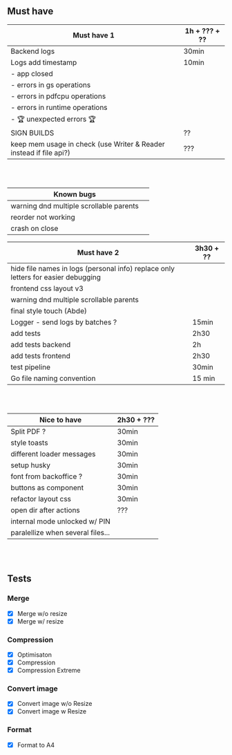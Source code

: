 ## Must have                          
| Must have 1 | 1h + ??? + ??
| ---------------------| ----------|
| Backend logs                          | 30min |
| Logs add timestamp                          | 10min |
|    - app closed
|    - errors in gs operations
|    - errors in pdfcpu operations
|    - errors in runtime operations
|    - 🏆 unexpected errors 🏆
| SIGN BUILDS                |                 ??|
| keep mem usage in check (use Writer & Reader instead if file api?)       | ??? |
<br/>
<br/>

| Known bugs |                                 |
| ---------------------| ----------|
| warning dnd multiple scrollable parents||
| reorder not working||
| crash on close||

| Must have 2 |                                3h30 + ?? |
| ---------------------| ----------|
| hide file names in logs (personal info) replace only letters for easier debugging ||
| frontend css layout v3||
| warning dnd multiple scrollable parents||
| final style touch (Abde)||
| Logger - send logs by batches ?                                | 15min |
| add tests          |                         2h30|
| add tests backend   |    2h|
| add tests frontend   |   2h30|
| test pipeline         |                      30min|
| Go file naming convention |                   15 min|

<br/>
<br/>

| Nice to have                 | 2h30 + ??? |
| --------------------- | ----------|
| Split PDF ?                                 | 30min |
| style toasts                  | 30min |
| different loader messages     | 30min |
| setup husky                   | 30min |
| font from backoffice ?        | 30min |
| buttons as component          | 30min |
| refactor layout css           | 30min |
| open dir after actions        | ??? |
| internal mode unlocked w/ PIN | |
| paralellize when several files... | |

<br/>
<br/>

## Tests
### Merge
- [x] Merge w/o resize
- [x] Merge w/ resize
### Compression
- [x] Optimisaton
- [x] Compression
- [x] Compression Extreme
### Convert image
- [x] Convert image w/o Resize
- [x] Convert image w Resize
### Format
- [x] Format to A4



